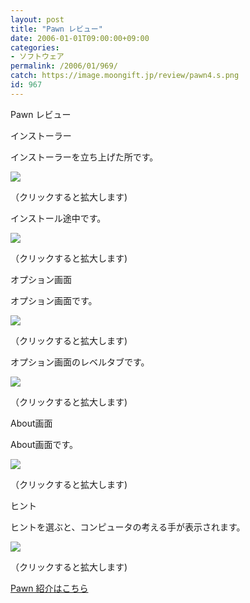 ```yaml
---
layout: post
title: "Pawn レビュー"
date: 2006-01-01T09:00:00+09:00
categories:
- ソフトウェア
permalink: /2006/01/969/
catch: https://image.moongift.jp/review/pawn4.s.png
id: 967
---
```

Pawn レビュー  
<!--more-->

インストーラー

  

インストーラーを立ち上げた所です。

  

[![](https://image.moongift.jp/review/pawn1.s.png)](https://image.moongift.jp/review/pawn1.png)  
  
（クリックすると拡大します)

  

インストール途中です。

  

[![](https://image.moongift.jp/review/pawn2.s.png)](https://image.moongift.jp/review/pawn2.png)  
  
（クリックすると拡大します)

  

オプション画面

  

オプション画面です。

  

[![](https://image.moongift.jp/review/pawn3.s.png)](https://image.moongift.jp/review/pawn3.png)  
  
（クリックすると拡大します)

  

オプション画面のレベルタブです。

  

[![](https://image.moongift.jp/review/pawn4.s.png)](https://image.moongift.jp/review/pawn4.png)  
  
（クリックすると拡大します)

  

About画面

  

About画面です。

  

[![](https://image.moongift.jp/review/pawn5.s.png)](https://image.moongift.jp/review/pawn5.png)  
  
（クリックすると拡大します)

  

ヒント

  

ヒントを選ぶと、コンピュータの考える手が表示されます。

  

[![](https://image.moongift.jp/review/pawn6.s.png)](https://image.moongift.jp/review/pawn6.png)  
  
（クリックすると拡大します)

  

[Pawn 紹介はこちら](http://fw.moongift.jp/intro/i-953.html)

